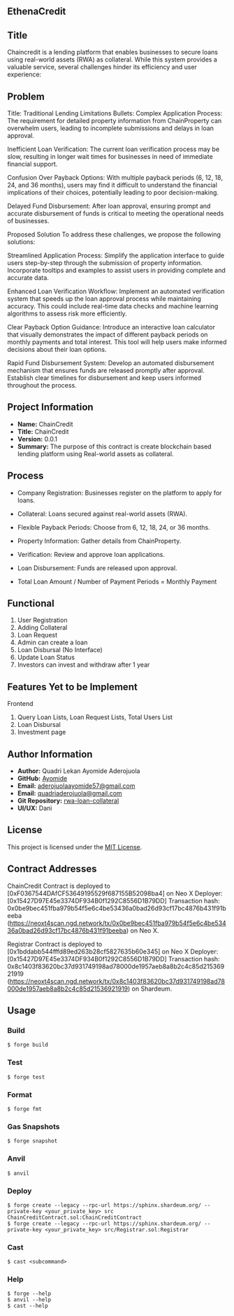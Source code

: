 ## EthenaCredit

## Title
Chaincredit is a lending platform that enables businesses to secure loans using real-world assets (RWA) as collateral. While this system provides a valuable service, several challenges hinder its efficiency and user experience:



## Problem

Title: Traditional Lending Limitations
Bullets:
Complex Application Process: The requirement for detailed property information from ChainProperty can overwhelm users, leading to incomplete submissions and delays in loan approval.

Inefficient Loan Verification: The current loan verification process may be slow, resulting in longer wait times for businesses in need of immediate financial support.

Confusion Over Payback Options: With multiple payback periods (6, 12, 18, 24, and 36 months), users may find it difficult to understand the financial implications of their choices, potentially leading to poor decision-making.

Delayed Fund Disbursement: After loan approval, ensuring prompt and accurate disbursement of funds is critical to meeting the operational needs of businesses.

Proposed Solution
To address these challenges, we propose the following solutions:

Streamlined Application Process: Simplify the application interface to guide users step-by-step through the submission of property information. Incorporate tooltips and examples to assist users in providing complete and accurate data.

Enhanced Loan Verification Workflow: Implement an automated verification system that speeds up the loan approval process while maintaining accuracy. This could include real-time data checks and machine learning algorithms to assess risk more efficiently.

Clear Payback Option Guidance: Introduce an interactive loan calculator that visually demonstrates the impact of different payback periods on monthly payments and total interest. This tool will help users make informed decisions about their loan options.

Rapid Fund Disbursement System: Develop an automated disbursement mechanism that ensures funds are released promptly after approval. Establish clear timelines for disbursement and keep users informed throughout the process.

## Project Information

- **Name:** ChainCredit
- **Title:** ChainCredit
- **Version:** 0.0.1
- **Summary:** The purpose of this contract is create blockchain based lending platform using Real-world assets as collateral.

## Process 

* Company Registration: Businesses register on the platform to apply for loans.
* Collateral: Loans secured against real-world assets (RWA).
* Flexible Payback Periods: Choose from 6, 12, 18, 24, or 36 months.

* Property Information: Gather details from ChainProperty.
* Verification: Review and approve loan applications.
* Loan Disbursement: Funds are released upon approval.
* Total Loan Amount / Number of Payment Periods = Monthly Payment

## Functional
1. User Registration
2. Adding Collateral
3. Loan Request
4. Admin can create a loan
5. Loan Disbursal (No Interface)
6. Update Loan Status
7. Investors can invest and withdraw after 1 year



## Features Yet to be Implement

Frontend
1. Query Loan Lists, Loan Request Lists, Total Users List
2. Loan Disbursal
3. Investment page





## Author Information

- **Author:** Quadri Lekan Ayomide Aderojuola
- **GitHub:** [Ayomide](https://github.com/Ayomide57/)
- **Email:** [aderojuolaayomide57@gmail.com](mailto:aderojuolaayomide57@gmail.com)
- **Email:** [quadriaderojuola@gmail.com](mailto:quadriaderojuola@gmail.com)
- **Git Repository:** [rwa-loan-collateral](https://github.com/Ayomide57/rwa-loan-collateral)
- **UI/UX:** Dani


## License

This project is licensed under the [MIT License](https://opensource.org/licenses/MIT).

## Contract Addresses

ChainCredit Contract is deployed to [0xF0367544DAfCF53649195529f687155B52098ba4] on Neo X
Deployer: [0x15427D97E45e3374DF934B0f1292C8556D1B79DD]
Transaction hash: 0x0be9bec451fba979b54f5e6c4be53436a0bad26d93cf17bc4876b431f91beeba
(https://neoxt4scan.ngd.network/tx/0x0be9bec451fba979b54f5e6c4be53436a0bad26d93cf17bc4876b431f91beeba) on Neo X.


Registrar Contract is deployed to [0x1bddabb544fffd89ed263b28cf5827635b60e345] on Neo X
Deployer: [0x15427D97E45e3374DF934B0f1292C8556D1B79DD]
Transaction hash: 0x8c1403f83620bc37d931749198ad78000de1957aeb8a8b2c4c85d21536921919
(https://neoxt4scan.ngd.network/tx/0x8c1403f83620bc37d931749198ad78000de1957aeb8a8b2c4c85d21536921919) on Shardeum.

## Usage

### Build

```shell
$ forge build
```

### Test

```shell
$ forge test
```

### Format

```shell
$ forge fmt
```

### Gas Snapshots

```shell
$ forge snapshot
```

### Anvil

```shell
$ anvil
```

### Deploy

```shell
$ forge create --legacy --rpc-url https://sphinx.shardeum.org/ --private-key <your_private_key> src ChainCreditContract.sol:ChainCreditContract
$ forge create --legacy --rpc-url https://sphinx.shardeum.org/ --private-key <your_private_key> src/Registrar.sol:Registrar

```

### Cast

```shell
$ cast <subcommand>
```

### Help

```shell
$ forge --help
$ anvil --help
$ cast --help
```

